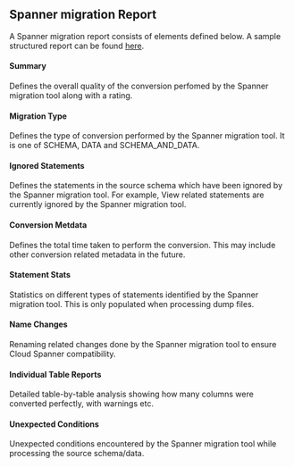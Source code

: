 ## Spanner migration Report
A Spanner migration report consists of elements defined below. A sample structured report can be found [here](/test_data/mysql_structured_report.json).

#### Summary
Defines the overall quality of the conversion perfomed by the Spanner migration tool along with a rating.

#### Migration Type
Defines the type of conversion performed by the Spanner migration tool. It is one of SCHEMA, DATA and SCHEMA_AND_DATA.

#### Ignored Statements
Defines the statements in the source schema which have been ignored by the Spanner migration tool. For example, View related statements are currently ignored by the Spanner migration tool.
#### Conversion Metdata
Defines the total time taken to perform the conversion. This may include other conversion related metadata in the future.

#### Statement Stats
Statistics on different types of statements identified by the Spanner migration tool. This is only populated when processing dump files.

#### Name Changes
Renaming related changes done by the Spanner migration tool to ensure Cloud Spanner compatibility.

#### Individual Table Reports
Detailed table-by-table analysis showing how many columns were converted perfectly, with warnings etc.

#### Unexpected Conditions
Unexpected conditions encountered by the Spanner migration tool while processing the source schema/data.

